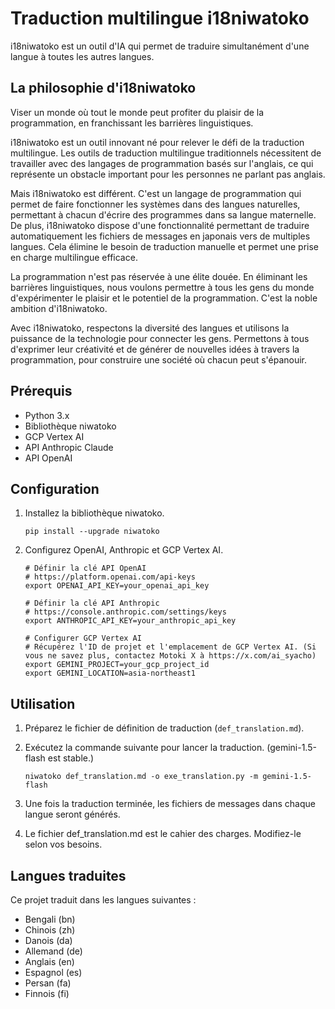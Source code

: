 # Traduction multilingue i18niwatoko

i18niwatoko est un outil d'IA qui permet de traduire simultanément d'une langue à toutes les autres langues.

## La philosophie d'i18niwatoko

Viser un monde où tout le monde peut profiter du plaisir de la programmation, en franchissant les barrières linguistiques.

i18niwatoko est un outil innovant né pour relever le défi de la traduction multilingue. Les outils de traduction multilingue traditionnels nécessitent de travailler avec des langages de programmation basés sur l'anglais, ce qui représente un obstacle important pour les personnes ne parlant pas anglais.

Mais i18niwatoko est différent. C'est un langage de programmation qui permet de faire fonctionner les systèmes dans des langues naturelles, permettant à chacun d'écrire des programmes dans sa langue maternelle. De plus, i18niwatoko dispose d'une fonctionnalité permettant de traduire automatiquement les fichiers de messages en japonais vers de multiples langues. Cela élimine le besoin de traduction manuelle et permet une prise en charge multilingue efficace.

La programmation n'est pas réservée à une élite douée. En éliminant les barrières linguistiques, nous voulons permettre à tous les gens du monde d'expérimenter le plaisir et le potentiel de la programmation. C'est la noble ambition d'i18niwatoko.

Avec i18niwatoko, respectons la diversité des langues et utilisons la puissance de la technologie pour connecter les gens. Permettons à tous d'exprimer leur créativité et de générer de nouvelles idées à travers la programmation, pour construire une société où chacun peut s'épanouir.

## Prérequis

- Python 3.x
- Bibliothèque niwatoko
- GCP Vertex AI
- API Anthropic Claude
- API OpenAI

## Configuration

1. Installez la bibliothèque niwatoko.

   ```
   pip install --upgrade niwatoko
   ```

2. Configurez OpenAI, Anthropic et GCP Vertex AI.

   ```
   # Définir la clé API OpenAI
   # https://platform.openai.com/api-keys
   export OPENAI_API_KEY=your_openai_api_key
   
   # Définir la clé API Anthropic
   # https://console.anthropic.com/settings/keys
   export ANTHROPIC_API_KEY=your_anthropic_api_key
   
   # Configurer GCP Vertex AI
   # Récupérez l'ID de projet et l'emplacement de GCP Vertex AI. (Si vous ne savez plus, contactez Motoki X à https://x.com/ai_syacho)
   export GEMINI_PROJECT=your_gcp_project_id
   export GEMINI_LOCATION=asia-northeast1
   ```

## Utilisation

1. Préparez le fichier de définition de traduction (`def_translation.md`).

2. Exécutez la commande suivante pour lancer la traduction. (gemini-1.5-flash est stable.)

   ```
   niwatoko def_translation.md -o exe_translation.py -m gemini-1.5-flash
   ```

3. Une fois la traduction terminée, les fichiers de messages dans chaque langue seront générés.

4. Le fichier def_translation.md est le cahier des charges. Modifiez-le selon vos besoins.

## Langues traduites

Ce projet traduit dans les langues suivantes :

- Bengali (bn)
- Chinois (zh)
- Danois (da)
- Allemand (de)
- Anglais (en)
- Espagnol (es)
- Persan (fa)
- Finnois (fi)
